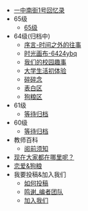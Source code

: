 - [一中南街1号回忆录](/?id=一中南街1号回忆录)
- 65级
  - [65级](/65/README.md)
- 64级(归档中)
  - [序言-时间之外的往事](/64/start)
  - [时光画布-6424ybq](/64/post/1.md)
  - [我们的校园趣事](/64/things)
  - [大学生活初体验](/64/explore)
  - [碎碎念](/64/talk.md)
  - [表白区](/64/love)
  - [狗粮区](/64/cp)
- 61级
  - [等待归档](/61)
- 60级
  - [等待归档](/60)
- 教师百科
  - [阅前须知](/teacher)
- [现在大家都在哪里呢？](/where)
- [恋爱&狗粮](/love)
- 我要投稿&加入我们
  - [如何投稿](/join/join)
  - [鸣谢_编者团队](/join/writer)
  - [加入我们](/join/joinus)






